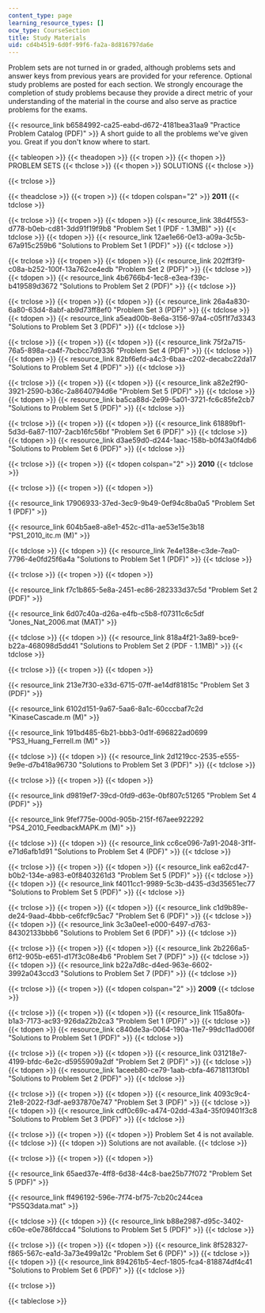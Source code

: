 ```yaml
---
content_type: page
learning_resource_types: []
ocw_type: CourseSection
title: Study Materials
uid: cd4b4519-6d0f-99f6-fa2a-8d816797da6e
---
```


Problem sets are not turned in or graded, although problems sets and answer keys from previous years are provided for your reference. Optional study problems are posted for each section. We strongly encourage the completion of study problems because they provide a direct metric of your understanding of the material in the course and also serve as practice problems for the exams.

{{< resource_link b6584992-ca25-eabd-d672-4181bea31aa9 "Practice Problem Catalog (PDF)" >}} A short guide to all the problems we've given you. Great if you don't know where to start.

{{< tableopen >}}
{{< theadopen >}}
{{< tropen >}}
{{< thopen >}}
PROBLEM SETS
{{< thclose >}}
{{< thopen >}}
SOLUTIONS
{{< thclose >}}

{{< trclose >}}

{{< theadclose >}}
{{< tropen >}}
{{< tdopen colspan="2" >}}
**2011** 
{{< tdclose >}}

{{< trclose >}}
{{< tropen >}}
{{< tdopen >}}
{{< resource_link 38d4f553-d778-b0eb-cd81-3dd91f19f9b8 "Problem Set 1 (PDF - 1.3MB)" >}}
{{< tdclose >}}
{{< tdopen >}}
{{< resource_link 12ae1e66-0e13-a09a-3c5b-67a915c259b6 "Solutions to Problem Set 1 (PDF)" >}}
{{< tdclose >}}

{{< trclose >}}
{{< tropen >}}
{{< tdopen >}}
{{< resource_link 202ff3f9-c08a-b252-100f-13a762ce4edb "Problem Set 2 (PDF)" >}}
{{< tdclose >}}
{{< tdopen >}}
{{< resource_link 4b6766b4-1ec8-e3ea-f39c-b419589d3672 "Solutions to Problem Set 2 (PDF)" >}}
{{< tdclose >}}

{{< trclose >}}
{{< tropen >}}
{{< tdopen >}}
{{< resource_link 26a4a830-6a80-63d4-8abf-ab9d73ff8ef0 "Problem Set 3 (PDF)" >}}
{{< tdclose >}}
{{< tdopen >}}
{{< resource_link a5ead00b-8e6a-3156-97a4-c05f1f7d3343 "Solutions to Problem Set 3 (PDF)" >}}
{{< tdclose >}}

{{< trclose >}}
{{< tropen >}}
{{< tdopen >}}
{{< resource_link 75f2a715-76a5-898a-ca4f-7bcbcc7d9336 "Problem Set 4 (PDF)" >}}
{{< tdclose >}}
{{< tdopen >}}
{{< resource_link 82bf6efd-a4c3-6baa-c202-decabc22da17 "Solutions to Problem Set 4 (PDF)" >}}
{{< tdclose >}}

{{< trclose >}}
{{< tropen >}}
{{< tdopen >}}
{{< resource_link a82e2f90-3921-2590-b36c-2a8640794d6e "Problem Set 5 (PDF)" >}}
{{< tdclose >}}
{{< tdopen >}}
{{< resource_link ba5ca88d-2e99-5a01-3721-fc6c85fe2cb7 "Solutions to Problem Set 5 (PDF)" >}}
{{< tdclose >}}

{{< trclose >}}
{{< tropen >}}
{{< tdopen >}}
{{< resource_link 61889bf1-5d3d-6a87-1107-2acb16fc56bf "Problem Set 6 (PDF)" >}}
{{< tdclose >}}
{{< tdopen >}}
{{< resource_link d3ae59d0-d244-1aac-158b-b0f43a0f4db6 "Solutions to Problem Set 6 (PDF)" >}}
{{< tdclose >}}

{{< trclose >}}
{{< tropen >}}
{{< tdopen colspan="2" >}}
**2010** 
{{< tdclose >}}

{{< trclose >}}
{{< tropen >}}
{{< tdopen >}}


{{< resource_link 17906933-37ed-3ec9-9b49-0ef94c8ba0a5 "Problem Set 1 (PDF)" >}}

{{< resource_link 604b5ae8-a8e1-452c-d11a-ae53e15e3b18 "PS1\_2010\_itc.m (M)" >}}


{{< tdclose >}}
{{< tdopen >}}
{{< resource_link 7e4e138e-c3de-7ea0-7796-4e0fd25f6a4a "Solutions to Problem Set 1 (PDF)" >}}
{{< tdclose >}}

{{< trclose >}}
{{< tropen >}}
{{< tdopen >}}


{{< resource_link f7c1b865-5e8a-2451-ec86-282333d37c5d "Problem Set 2 (PDF)" >}}

{{< resource_link 6d07c40a-d26a-e4fb-c5b8-f07311c6c5df "Jones\_Nat\_2006.mat (MAT)" >}}


{{< tdclose >}}
{{< tdopen >}}
{{< resource_link 818a4f21-3a89-bce9-b22a-468098d5dd41 "Solutions to Problem Set 2 (PDF - 1.1MB)" >}}
{{< tdclose >}}

{{< trclose >}}
{{< tropen >}}
{{< tdopen >}}


{{< resource_link 213e7f30-e33d-6715-07ff-ae14df81815c "Problem Set 3 (PDF)" >}}

{{< resource_link 6102d151-9a67-5aa6-8a1c-60cccbaf7c2d "KinaseCascade.m (M)" >}}

{{< resource_link 191bd485-6b21-bbb3-0d1f-696822ad0699 "PS3\_Huang\_Ferrell.m (M)" >}}


{{< tdclose >}}
{{< tdopen >}}
{{< resource_link 2d1219cc-2535-e555-9e9e-d7b418a96730 "Solutions to Problem Set 3 (PDF)" >}}
{{< tdclose >}}

{{< trclose >}}
{{< tropen >}}
{{< tdopen >}}


{{< resource_link d9819ef7-39cd-0fd9-d63e-0bf807c51265 "Problem Set 4 (PDF)" >}}

{{< resource_link 9fef775e-000d-905b-215f-f67aee922292 "PS4\_2010\_FeedbackMAPK.m (M)" >}}


{{< tdclose >}}
{{< tdopen >}}
{{< resource_link cc6ce096-7a91-2048-3f1f-e71d6afb1d91 "Solutions to Problem Set 4 (PDF)" >}}
{{< tdclose >}}

{{< trclose >}}
{{< tropen >}}
{{< tdopen >}}
{{< resource_link ea62cd47-b0b2-134e-a983-e0f8403261d3 "Problem Set 5 (PDF)" >}}
{{< tdclose >}}
{{< tdopen >}}
{{< resource_link f4011cc1-9989-5c3b-d435-d3d35651ec77 "Solutions to Problem Set 5 (PDF)" >}}
{{< tdclose >}}

{{< trclose >}}
{{< tropen >}}
{{< tdopen >}}
{{< resource_link c1d9b89e-de24-9aad-4bbb-ce6fcf9c5ac7 "Problem Set 6 (PDF)" >}}
{{< tdclose >}}
{{< tdopen >}}
{{< resource_link 3c3a0ee1-e000-6497-d763-84302133bbb6 "Solutions to Problem Set 6 (PDF)" >}}
{{< tdclose >}}

{{< trclose >}}
{{< tropen >}}
{{< tdopen >}}
{{< resource_link 2b2266a5-6f12-905b-e651-d17f3c08e4b6 "Problem Set 7 (PDF)" >}}
{{< tdclose >}}
{{< tdopen >}}
{{< resource_link b22a7d8c-d4ed-963e-6602-3992a043ccd3 "Solutions to Problem Set 7 (PDF)" >}}
{{< tdclose >}}

{{< trclose >}}
{{< tropen >}}
{{< tdopen colspan="2" >}}
**2009**
{{< tdclose >}}

{{< trclose >}}
{{< tropen >}}
{{< tdopen >}}
{{< resource_link 115a80fa-b1a3-7173-ac93-926da22b2ca3 "Problem Set 1 (PDF)" >}}
{{< tdclose >}}
{{< tdopen >}}
{{< resource_link c840de3a-0064-190a-11e7-99dc11ad006f "Solutions to Problem Set 1 (PDF)" >}}
{{< tdclose >}}

{{< trclose >}}
{{< tropen >}}
{{< tdopen >}}
{{< resource_link 031218e7-4199-bfdc-6e2c-d5955909a2df "Problem Set 2 (PDF)" >}}
{{< tdclose >}}
{{< tdopen >}}
{{< resource_link 1aceeb80-ce79-1aab-cbfa-46718113f0b1 "Solutions to Problem Set 2 (PDF)" >}}
{{< tdclose >}}

{{< trclose >}}
{{< tropen >}}
{{< tdopen >}}
{{< resource_link 4093c9c4-21e8-2022-f3df-ae937870e747 "Problem Set 3 (PDF)" >}}
{{< tdclose >}}
{{< tdopen >}}
{{< resource_link cdf0c69c-a474-02dd-43a4-35f09401f3c8 "Solutions to Problem Set 3 (PDF)" >}}
{{< tdclose >}}

{{< trclose >}}
{{< tropen >}}
{{< tdopen >}}
Problem Set 4 is not available.
{{< tdclose >}}
{{< tdopen >}}
Solutions are not available.
{{< tdclose >}}

{{< trclose >}}
{{< tropen >}}
{{< tdopen >}}


{{< resource_link 65aed37e-4ff8-6d38-44c8-bae25b77f072 "Problem Set 5 (PDF)" >}}

{{< resource_link ff496192-596e-7f74-bf75-7cb20c244cea "PS5Q3data.mat" >}}


{{< tdclose >}}
{{< tdopen >}}
{{< resource_link b88e2987-d95c-3402-c60e-e0e786fdcca4 "Solutions to Problem Set 5 (PDF)" >}}
{{< tdclose >}}

{{< trclose >}}
{{< tropen >}}
{{< tdopen >}}
{{< resource_link 8f528327-f865-567c-ea1d-3a73e499a12c "Problem Set 6 (PDF)" >}}
{{< tdclose >}}
{{< tdopen >}}
{{< resource_link 894261b5-4ecf-1805-fca4-818874df4c41 "Solutions to Problem Set 6 (PDF)" >}}
{{< tdclose >}}

{{< trclose >}}

{{< tableclose >}}
